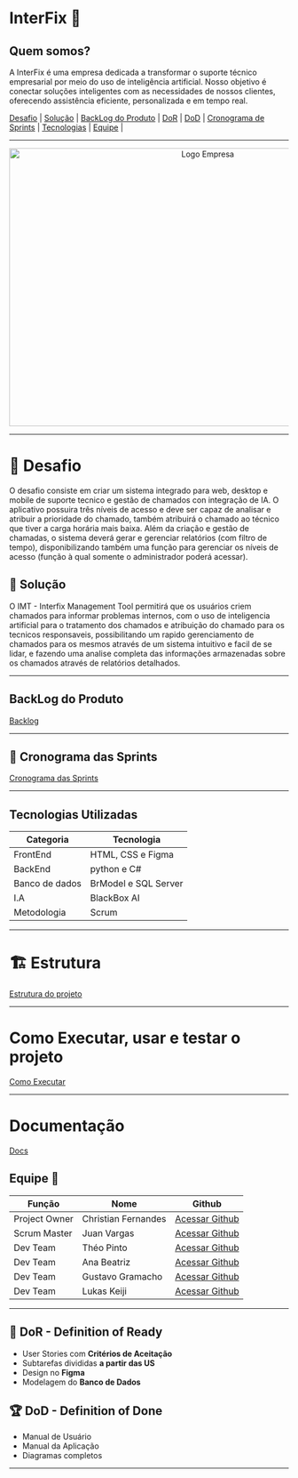 # InterFix 🚀
## Quem somos?
A InterFix é uma empresa dedicada a transformar o suporte técnico empresarial por meio do uso de inteligência artificial. Nosso objetivo é conectar soluções inteligentes com as necessidades de nossos clientes, oferecendo assistência eficiente, personalizada e em tempo real.
<p align="center">
  
  <a href ="#desafio"> Desafio</a>  |
  <a href ="#solucao"> Solução</a>  | 
  [BackLog do Produto](https://github.com/ChristianFernandesLemos/InterFix/blob/main/Backlog/Backlog%20do%20Produto.md) | 
  <a href ="#dor">DoR</a>  |
  <a href ="#dod">DoD</a>  |
  <a href ="#sprint"> Cronograma de Sprints</a> |
  <a href ="#tecnologias">Tecnologias</a> |
  <a href ="#equipe"> Equipe</a> |
</p>

---

<p align="center"><img width="700" height="500" alt="Logo Empresa" src="https://github.com/user-attachments/assets/8aa8a096-88fa-4be4-952c-946d63ceed66">

---

# 🏅 Desafio
<a id="desafio"></a>

O desafio consiste em criar um sistema integrado para web, desktop e mobile de suporte tecnico e gestão de chamados con integração de IA. O aplicativo possuira três níveis de acesso e deve ser capaz de analisar e atribuir a prioridade do chamado, também atribuirá o chamado ao técnico que tiver a carga horária mais baixa. Além da criação e gestão de chamadas, o sistema deverá gerar e gerenciar relatórios (com filtro de tempo), disponibilizando também uma função para gerenciar os níveis de acesso (função à qual somente o administrador poderá acessar).

## 🏅 Solução 
<a id="solucao"></a>

O IMT - Interfix Management Tool permitirá que os usuários criem chamados para informar problemas internos, com o uso de inteligencia artificial para o tratamento dos chamados e atribuição do chamado para os tecnicos responsaveis, possibilitando um rapido gerenciamento de chamados para os mesmos através de um sistema intuitivo e facil de se lidar, e fazendo uma analise completa das informações armazenadas sobre os chamados através de relatórios detalhados.

---
## BackLog do Produto

[Backlog](https://github.com/ChristianFernandesLemos/InterFix/blob/main/Backlog/Backlog%20do%20Produto.md)

---

## 📅 Cronograma das Sprints
<a id="sprint"></a>
[Cronograma das Sprints](https://github.com/ChristianFernandesLemos/InterFix/blob/main/Scrum/Cronograma%20das%20Sprints/SprintPlaning.md)

---

## Tecnologias Utilizadas

<a id="tecnologias"></a>

Categoria | Tecnologia 
----------|---------------|
FrontEnd  | HTML, CSS e Figma |
BackEnd | python e C# |
Banco de dados | BrModel e SQL Server|
I.A | BlackBox AI |
Metodologia | 	Scrum |

---

# 🏗️ Estrutura

[Estrutura do projeto](https://github.com/ChristianFernandesLemos/InterFix/blob/main/Docs/Arquitetura.md)

---

# Como Executar, usar e testar o projeto

[Como Executar](https://github.com/ChristianFernandesLemos/InterFix/blob/main/Docs/ComoExcecutar.md)

---

# Documentação

[Docs](https://github.com/ChristianFernandesLemos/InterFix/tree/main/Docs)


## Equipe 👥
<a id="equipe"></a>

Função       | Nome                | Github                                                       |
------------ | --------------------| -------------------------------------------------------------|
Project Owner| Christian Fernandes | [Acessar Github](https://github.com/ChristianFernandesLemos) |
Scrum Master | Juan Vargas         | [Acessar Github](https://github.com/RenteriaJuan)            |
Dev Team     | Théo Pinto          | [Acessar Github](https://github.com/Thorphinm)               |
Dev Team     | Ana Beatriz         | [Acessar Github](https://github.com/Anasouza2802)            |
Dev Team     |Gustavo Gramacho     | [Acessar Github](https://github.com/gramachoo)               |
Dev Team     | Lukas Keiji         | [Acessar Github](https://github.com/Lucaskeiji)              |

---

## 🏃‍ DoR - Definition of Ready 
<a id="dor"></a>

* User Stories com **Critérios de Aceitação**
* Subtarefas divididas **a partir das US**
* Design no **Figma**
* Modelagem do **Banco de Dados**

## 🏆 DoD - Definition of Done
<a id="dod"></a>

* Manual de Usuário
* Manual da Aplicação
* Diagramas completos

---
